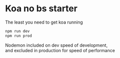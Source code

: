 # Koa no bs starter
The least you need to get koa running

```javascript 
npm run dev
npm run prod
```      

Nodemon included on dev speed of development,    
and excluded in production for speed of performance